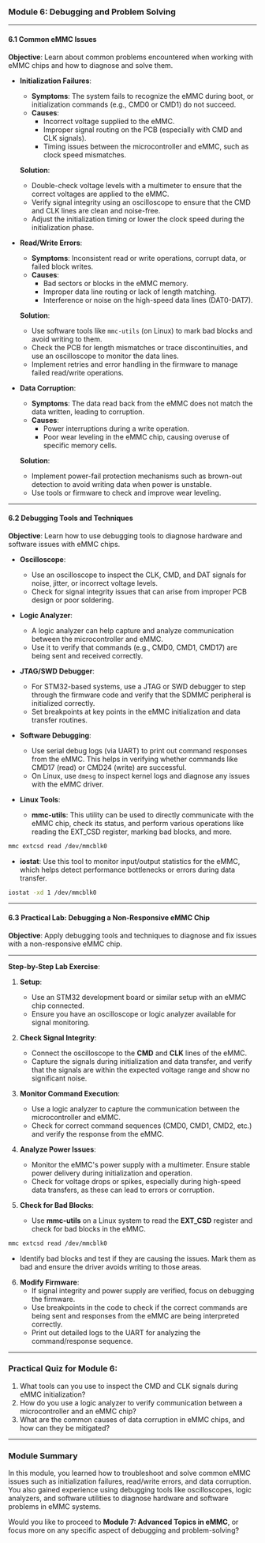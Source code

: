 ### Module 6: Debugging and Problem Solving

---

#### **6.1 Common eMMC Issues**

**Objective**: Learn about common problems encountered when working with eMMC chips and how to diagnose and solve them.

- **Initialization Failures**:
  - **Symptoms**: The system fails to recognize the eMMC during boot, or initialization commands (e.g., CMD0 or CMD1) do not succeed.
  - **Causes**:
    - Incorrect voltage supplied to the eMMC.
    - Improper signal routing on the PCB (especially with CMD and CLK signals).
    - Timing issues between the microcontroller and eMMC, such as clock speed mismatches.

  **Solution**:
  - Double-check voltage levels with a multimeter to ensure that the correct voltages are applied to the eMMC.
  - Verify signal integrity using an oscilloscope to ensure that the CMD and CLK lines are clean and noise-free.
  - Adjust the initialization timing or lower the clock speed during the initialization phase.

- **Read/Write Errors**:
  - **Symptoms**: Inconsistent read or write operations, corrupt data, or failed block writes.
  - **Causes**:
    - Bad sectors or blocks in the eMMC memory.
    - Improper data line routing or lack of length matching.
    - Interference or noise on the high-speed data lines (DAT0-DAT7).
  
  **Solution**:
  - Use software tools like `mmc-utils` (on Linux) to mark bad blocks and avoid writing to them.
  - Check the PCB for length mismatches or trace discontinuities, and use an oscilloscope to monitor the data lines.
  - Implement retries and error handling in the firmware to manage failed read/write operations.

- **Data Corruption**:
  - **Symptoms**: The data read back from the eMMC does not match the data written, leading to corruption.
  - **Causes**:
    - Power interruptions during a write operation.
    - Poor wear leveling in the eMMC chip, causing overuse of specific memory cells.
  
  **Solution**:
  - Implement power-fail protection mechanisms such as brown-out detection to avoid writing data when power is unstable.
  - Use tools or firmware to check and improve wear leveling.

---

#### **6.2 Debugging Tools and Techniques**

**Objective**: Learn how to use debugging tools to diagnose hardware and software issues with eMMC chips.

- **Oscilloscope**:
  - Use an oscilloscope to inspect the CLK, CMD, and DAT signals for noise, jitter, or incorrect voltage levels.
  - Check for signal integrity issues that can arise from improper PCB design or poor soldering.

- **Logic Analyzer**:
  - A logic analyzer can help capture and analyze communication between the microcontroller and eMMC.
  - Use it to verify that commands (e.g., CMD0, CMD1, CMD17) are being sent and received correctly.

- **JTAG/SWD Debugger**:
  - For STM32-based systems, use a JTAG or SWD debugger to step through the firmware code and verify that the SDMMC peripheral is initialized correctly.
  - Set breakpoints at key points in the eMMC initialization and data transfer routines.

- **Software Debugging**:
  - Use serial debug logs (via UART) to print out command responses from the eMMC. This helps in verifying whether commands like CMD17 (read) or CMD24 (write) are successful.
  - On Linux, use `dmesg` to inspect kernel logs and diagnose any issues with the eMMC driver.

- **Linux Tools**:
  - **mmc-utils**: This utility can be used to directly communicate with the eMMC chip, check its status, and perform various operations like reading the EXT_CSD register, marking bad blocks, and more.
  
```bash
mmc extcsd read /dev/mmcblk0
```

  - **iostat**: Use this tool to monitor input/output statistics for the eMMC, which helps detect performance bottlenecks or errors during data transfer.
  
```bash
iostat -xd 1 /dev/mmcblk0
```

---

#### **6.3 Practical Lab: Debugging a Non-Responsive eMMC Chip**

**Objective**: Apply debugging tools and techniques to diagnose and fix issues with a non-responsive eMMC chip.

---

**Step-by-Step Lab Exercise**:

1. **Setup**:
   - Use an STM32 development board or similar setup with an eMMC chip connected.
   - Ensure you have an oscilloscope or logic analyzer available for signal monitoring.

2. **Check Signal Integrity**:
   - Connect the oscilloscope to the **CMD** and **CLK** lines of the eMMC.
   - Capture the signals during initialization and data transfer, and verify that the signals are within the expected voltage range and show no significant noise.

3. **Monitor Command Execution**:
   - Use a logic analyzer to capture the communication between the microcontroller and eMMC.
   - Check for correct command sequences (CMD0, CMD1, CMD2, etc.) and verify the response from the eMMC.
   
4. **Analyze Power Issues**:
   - Monitor the eMMC's power supply with a multimeter. Ensure stable power delivery during initialization and operation.
   - Check for voltage drops or spikes, especially during high-speed data transfers, as these can lead to errors or corruption.

5. **Check for Bad Blocks**:
   - Use **mmc-utils** on a Linux system to read the **EXT_CSD** register and check for bad blocks in the eMMC.
   
```bash
mmc extcsd read /dev/mmcblk0
```

   - Identify bad blocks and test if they are causing the issues. Mark them as bad and ensure the driver avoids writing to those areas.

6. **Modify Firmware**:
   - If signal integrity and power supply are verified, focus on debugging the firmware.
   - Use breakpoints in the code to check if the correct commands are being sent and responses from the eMMC are being interpreted correctly.
   - Print out detailed logs to the UART for analyzing the command/response sequence.

---

### **Practical Quiz for Module 6**:
1. What tools can you use to inspect the CMD and CLK signals during eMMC initialization?
2. How do you use a logic analyzer to verify communication between a microcontroller and an eMMC chip?
3. What are the common causes of data corruption in eMMC chips, and how can they be mitigated?

---

### **Module Summary**

In this module, you learned how to troubleshoot and solve common eMMC issues such as initialization failures, read/write errors, and data corruption. You also gained experience using debugging tools like oscilloscopes, logic analyzers, and software utilities to diagnose hardware and software problems in eMMC systems.

Would you like to proceed to **Module 7: Advanced Topics in eMMC**, or focus more on any specific aspect of debugging and problem-solving?